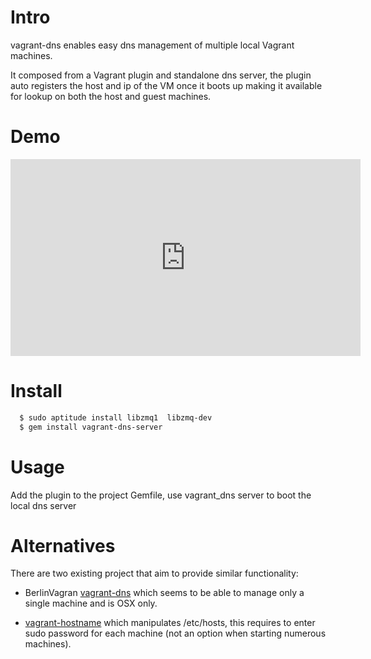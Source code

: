 # Intro
vagrant-dns enables easy dns management of multiple local Vagrant machines.


It composed from a Vagrant plugin and standalone dns server, the plugin auto registers the host and ip of the VM once it boots up making it available for lookup on both the host and guest machines.

# Demo
<iframe width="560" height="315" src="http://www.youtube.com/embed/6GFobNDvwpI" frameborder="0" allowfullscreen></iframe>

# Install
 
```bash
  $ sudo aptitude install libzmq1  libzmq-dev
  $ gem install vagrant-dns-server
```

# Usage

Add the plugin to the project Gemfile, use vagrant_dns server to boot the local dns server


# Alternatives

There are two existing project that aim to provide similar functionality:

 * BerlinVagran [vagrant-dns](https://github.com/BerlinVagrant/vagrant-dns) which seems to be able to manage only a single machine and is OSX only.
 
 * [vagrant-hostname](https://github.com/mosaicxm/vagrant-hostmaster) which manipulates /etc/hosts, this requires to enter sudo password for each machine (not an option when starting numerous machines).
